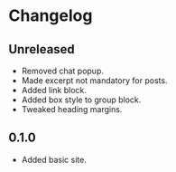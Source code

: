 # Changelog

## Unreleased

- Removed chat popup.
- Made excerpt not mandatory for posts.
- Added link block.
- Added box style to group block.
- Tweaked heading margins.

## 0.1.0

- Added basic site.
